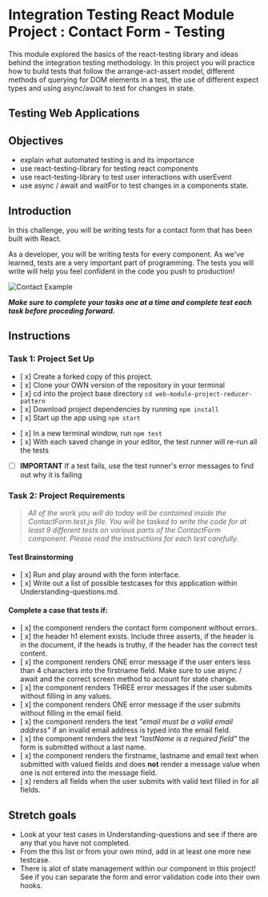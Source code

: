 # Integration Testing React Module Project : Contact Form - Testing

This module explored the basics of the react-testing library and ideas behind the integration testing methodology. In this project you will practice how to build tests that follow the arrange-act-assert model, different methods of querying for DOM elements in a test, the use of different expect types and using async/await to test for changes in state.

## Testing Web Applications

## Objectives

- explain what automated testing is and its importance
- use react-testing-library for testing react components
- use react-testing-library to test user interactions with userEvent
- use async / await and waitFor to test changes in a components state.

## Introduction

In this challenge, you will be writing tests for a contact form that has been built with React.

As a developer, you will be writing tests for every component. As we've learned, tests are a very important part of programming. The tests you will write will help you feel confident in the code you push to production!

![Contact Example](project-goals.gif)

***Make sure to complete your tasks one at a time and complete test each task before proceding forward.***

## Instructions
### Task 1: Project Set Up
* [ x] Create a forked copy of this project.
* [ x] Clone your OWN version of the repository in your terminal
* [ x] cd into the project base directory `cd web-module-project-reducer-pattern`
* [ x] Download project dependencies by running `npm install`
* [ x] Start up the app using `npm start`
- [ x] In a new terminal window, run `npm test`
- [ x] With each saved change in your editor, the test runner will re-run all the tests
- [ ] **IMPORTANT** If a test fails, use the test runner's error messages to find out why it is failing

### Task 2: Project Requirements
> *All of the work you will do today will be contained inside the ContactForm.test.js file. You will be tasked to write the code for at least 9 different tests on various parts of the ContactForm component. Please read the instructions for each test carefully.*

#### Test Brainstorming
* [ x] Run and play around with the form interface.
* [ x] Write out a list of possible testcases for this application within Understanding-questions.md.

#### Complete a case that tests if:
* [ x] the component renders the contact form component without errors.
* [ x] the header h1 element exists. Include three asserts, if the header is in the document, if the heads is truthy, if the header has the correct test content.
* [ x] the component renders ONE error message if the user enters less than 4 characters into the firstname field. Make sure to use async / await and the correct screen method to account for state change.
* [ x] the component renders THREE error messages if the user submits without filling in any values.
* [ x] the component renders ONE error message if the user submits without filling in the email field.
* [ x] the component renders the text *"email must be a valid email address"* if an invalid email address is typed into the email field.
* [ x] the component renders the text *"lastName is a required field"* the form is submitted without a last name.
* [ x] the component renders the firstname, lastname and email text when submitted with valued fields and does **not** render a message value when one is not entered into the message field.
* [ x] renders all fields when the user submits with valid text filled in for all fields.


## Stretch goals

- Look at your test cases in Understanding-questions and see if there are any that you have not completed.
- From the this list or from your own mind, add in at least one more new testcase.
- There is alot of state management within our component in this project! See if you can separate the form and error validation code into their own hooks.
